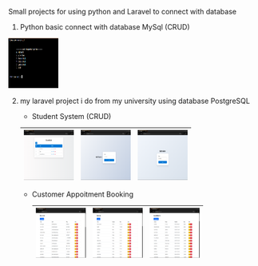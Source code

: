   Small projects for using python and Laravel to connect with database 
  
1. Python basic connect with database MySql  (CRUD)
<img src="PythonWithMySQL/img.png" style="width: 100px; height: 100px">

2. my laravel project i do from my university using database PostgreSQL
     + Student System (CRUD) 
   <table>
     <thead>
       <th><img src="Laravel/s1.png" style="width: 100px; height: 100px">
       </th>
        <th><img src="Laravel/s2.png" style="width: 100px; height: 100px">
       </th>
        <th><img src="Laravel/s3.png" style="width: 100px; height: 100px">
       </th>
     </thead>
   </table>
     
   + Customer Appoitment Booking
     <table>
     <thead>
       <th><img src="Laravel/a1.png" style="width: 100px; height: 100px">
       </th>
        <th><img src="Laravel/a2.png" style="width: 100px; height: 100px">
       </th>
        <th><img src="Laravel/a3.png" style="width: 100px; height: 100px">
       </th>
     </thead>
   </table>
    
    
       
   
